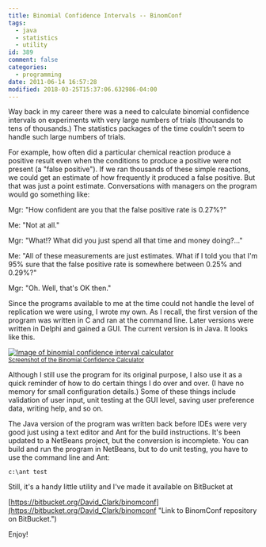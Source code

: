```yaml
---
title: Binomial Confidence Intervals -- BinomConf
tags:
  - java
  - statistics
  - utility
id: 389
comment: false
categories:
  - programming
date: 2011-06-14 16:57:28
modified: 2018-03-25T15:37:06.632986-04:00
---
```


Way back in my career there was a need to calculate binomial confidence intervals on experiments with very large numbers of trials (thousands to tens of thousands.) The statistics packages of the time couldn't seem to handle such large numbers of trials.

<!--more-->

For example, how often did a particular chemical reaction produce a positive result even when the conditions to produce a positive were not present (a "false positive"). If we ran thousands of these simple reactions, we could get an estimate of how frequently it produced a false positive. But that was just a point estimate. Conversations with managers on the program would go something like:

Mgr: "How confident are you that the false positive rate is 0.27%?"

Me: "Not at all."

Mgr: "What!? What did you just spend all that time and money doing?..."

Me: "All of these measurements are just estimates. What if I told you that I'm 95% sure that the false positive rate is somewhere between 0.25% and 0.29%?"

Mgr: "Oh. Well, that's OK then."

Since the programs available to me at the time could not handle the level of replication we were using, I wrote my own. As I recall, the first version of the program was written in C and ran at the command line. Later versions were written in Delphi and gained a GUI. The current version is in Java. It looks like this.

[![Image of binomial confidence interval calculator](/static/img/2011-06-14-BinomConf.png "BinomConf")<br><small>Screenshot of the Binomial Confidence Calculator</small>](/static/img/2011-06-14-BinomConf.png)


Although I still use the program for its original purpose, I also use it as a quick reminder of how to do certain things I do over and over. (I have no memory for small configuration details.) Some of these things include validation of user input, unit testing at the GUI level, saving user preference data, writing help, and so on.

The Java version of the program was written back before IDEs were very good just using a text editor and Ant for the build instructions. It's been updated to a NetBeans project, but the conversion is incomplete. You can build and run the program in NetBeans, but to do unit testing, you have to use the command line and Ant:

`c:\ant test`

Still, it's a handy little utility and I've made it available on BitBucket at

[https://bitbucket.org/David_Clark/binomconf](https://bitbucket.org/David_Clark/binomconf "Link to BinomConf repository on BitBucket.")

Enjoy!